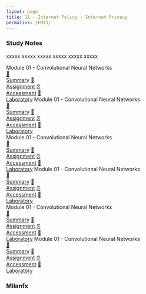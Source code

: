 ```yaml
---
layout: page
title: 11 - Internet Policy - Internet Privacy
permalink: /EM11/
---
```


<h3>Study Notes</h3>

xxxxx xxxxx xxxxx xxxxx xxxxx xxxxx

<div>
  <span class="btn spec1"><span class="btn spec2">Module 01 - Convolutional Neural Networks</span>
  <br>
  <a href="/04-MSEM-Courses/EM01/M1/" class="btn icon1">📝<br>Summary</a>
  <a href="/04-MSEM-Courses/EM01/M1/" class="btn icon2">📖<br>Assignment</a>
  <a href="/04-MSEM-Courses/EM01/M1/" class="btn icon3">⏰<br>Accessment</a>
  <a href="/04-MSEM-Courses/EM01/M1/" class="btn icon4">📂<br>Laboratory</a>
  </span>
  <span class="btn spec1"><span class="btn spec2">Module 01 - Convolutional Neural Networks</span>
  <br>
  <a href="/04-MSEM-Courses/EM01/M1/" class="btn icon1">📝<br>Summary</a>
  <a href="/04-MSEM-Courses/EM01/M1/" class="btn icon2">📖<br>Assignment</a>
  <a href="/04-MSEM-Courses/EM01/M1/" class="btn icon3">⏰<br>Accessment</a>
  <a href="/04-MSEM-Courses/EM01/M1/" class="btn icon4">📂<br>Laboratory</a>
  </span>
</div>

<div>
  <span class="btn spec1"><span class="btn spec2">Module 01 - Convolutional Neural Networks</span>
  <br>
  <a href="/04-MSEM-Courses/EM01/M1/" class="btn icon1">📝<br>Summary</a>
  <a href="/04-MSEM-Courses/EM01/M1/" class="btn icon2">📖<br>Assignment</a>
  <a href="/04-MSEM-Courses/EM01/M1/" class="btn icon3">⏰<br>Accessment</a>
  <a href="/04-MSEM-Courses/EM01/M1/" class="btn icon4">📂<br>Laboratory</a>
  </span>
  <span class="btn spec1"><span class="btn spec2">Module 01 - Convolutional Neural Networks</span>
  <br>
  <a href="/04-MSEM-Courses/EM01/M1/" class="btn icon1">📝<br>Summary</a>
  <a href="/04-MSEM-Courses/EM01/M1/" class="btn icon2">📖<br>Assignment</a>
  <a href="/04-MSEM-Courses/EM01/M1/" class="btn icon3">⏰<br>Accessment</a>
  <a href="/04-MSEM-Courses/EM01/M1/" class="btn icon4">📂<br>Laboratory</a>
  </span>
</div>

<div>
  <span class="btn spec1"><span class="btn spec2">Module 01 - Convolutional Neural Networks</span>
  <br>
  <a href="/04-MSEM-Courses/EM01/M1/" class="btn icon1">📝<br>Summary</a>
  <a href="/04-MSEM-Courses/EM01/M1/" class="btn icon2">📖<br>Assignment</a>
  <a href="/04-MSEM-Courses/EM01/M1/" class="btn icon3">⏰<br>Accessment</a>
  <a href="/04-MSEM-Courses/EM01/M1/" class="btn icon4">📂<br>Laboratory</a>
  </span>
  <span class="btn spec1"><span class="btn spec2">Module 01 - Convolutional Neural Networks</span>
  <br>
  <a href="/04-MSEM-Courses/EM01/M1/" class="btn icon1">📝<br>Summary</a>
  <a href="/04-MSEM-Courses/EM01/M1/" class="btn icon2">📖<br>Assignment</a>
  <a href="/04-MSEM-Courses/EM01/M1/" class="btn icon3">⏰<br>Accessment</a>
  <a href="/04-MSEM-Courses/EM01/M1/" class="btn icon4">📂<br>Laboratory</a>
  </span>
</div>

<h3>Milanfx</h3>

